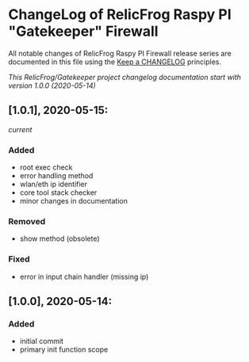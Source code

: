 # ChangeLog of  RelicFrog Raspy PI "Gatekeeper" Firewall

All notable changes of RelicFrog Raspy PI Firewall release series are documented in this file using the [Keep a CHANGELOG](http://keepachangelog.com/) principles.

_This RelicFrog/Gatekeeper project changelog documentation start with version 1.0.0 (2020-05-14)_


## [1.0.1], 2020-05-15:
_current_

### Added

* root exec check
* error handling method
* wlan/eth ip identifier
* core tool stack checker
* minor changes in documentation

### Removed

* show method (obsolete)

### Fixed

* error in input chain handler (missing ip)


## [1.0.0], 2020-05-14:

### Added

* initial commit
* primary init function scope
